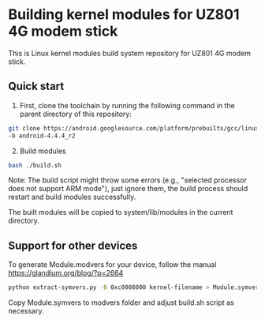 # Building kernel modules for UZ801 4G modem stick  
  This is Linux kernel modules build system repository for UZ801 4G modem stick.
## Quick start  
  
1. First, clone the toolchain by running the following command in the parent directory of this repository:  
  
```bash  
git clone https://android.googlesource.com/platform/prebuilts/gcc/linux-x86/arm/arm-eabi-4.7 \
-b android-4.4.4_r2  
```  
  
2. Build modules  
```bash  
bash ./build.sh  
```  
  
Note: The build script might throw some errors (e.g., "selected processor does not support ARM mode"), just ignore them, the build process should restart and build modules successfully.
  
The built modules will be copied to system/lib/modules in the current directory.

## Support for other devices
To generate Module.modvers for your device, follow the manual https://glandium.org/blog/?p=2664
```bash
python extract-symvers.py -B 0xc0008000 kernel-filename > Module.symvers
```
Copy Module.symvers to modvers folder and adjust build.sh script as necessary.
